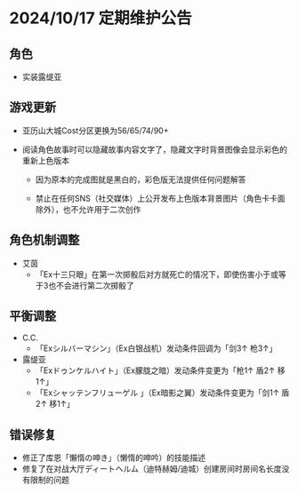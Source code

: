 # 2024/10/17 定期维护公告

## 角色

- 实装露缇亚

## 游戏更新

- 亚历山大城Cost分区更换为56/65/74/90+

- 阅读角色故事时可以隐藏故事内容文字了，隐藏文字时背景图像会显示彩色的重新上色版本

  - 因为原本的完成图就是黑白的，彩色版无法提供任何问题解答

  - 禁止在任何SNS（社交媒体）上公开发布上色版本背景图片（角色卡卡面除外），也不允许用于二次创作

## 角色机制调整

- 艾茵
  - 「Ex十三只眼」在第一次掷骰后对方就死亡的情况下，即使伤害小于或等于3也不会进行第二次掷骰了

## 平衡调整

- C.C.
  - 「Exシルバーマシン」（Ex白银战机）发动条件回调为「剑3↑ 枪3↑」
- 露缇亚
  - 「Exドゥンケルハイト」（Ex朦胧之暗）发动条件变更为「枪1↑ 盾2↑ 移1↑」
  - 「Exシャッテンフリューゲル 」（Ex暗影之翼）发动条件变更为「剑1↑ 盾2↑ 移1↑」

## 错误修复

- 修正了库恩「懶惰の呻き」（懒惰的呻吟）的技能描述
- 修复了在对战大厅ディートヘルム（迪特赫姆/迪城）创建房间时房间名长度没有限制的问题
